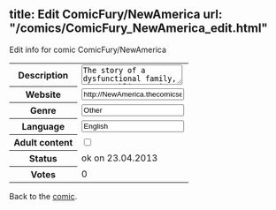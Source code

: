 title: Edit ComicFury/NewAmerica
url: "/comics/ComicFury_NewAmerica_edit.html"
---
Edit info for comic ComicFury/NewAmerica

<form name="comic" action="http://gaepostmail.appengine.com/comic" name="post">
<table class="comicinfo">
<tr>
<th>Description</th><td><textarea name="description">The story of a dysfunctional family, the crumbling nation they've come to control, and the tragic events that gave them power.</textarea></td>
</tr>
<tr>
<th>Website</th><td><input type="text" name="url" value="http://NewAmerica.thecomicseries.com/"/></td>
</tr>
<tr>
<th>Genre</th><td><input type="text" name="genre" value="Other"/></td>
</tr>
<tr>
<th>Language</th><td><input type="text" name="language" value="English"/></td>
</tr>
<tr>
<th>Adult content</th><td><input type="checkbox" name="adult" value="adult" /></td>
</tr>
<tr>
<th>Status</th><td>ok on 23.04.2013</td>
</tr>
<tr>
<th>Votes</th><td>0</div></td>
</tr>
</table>
</form>

Back to the [comic](/comics/ComicFury_NewAmerica.html).
